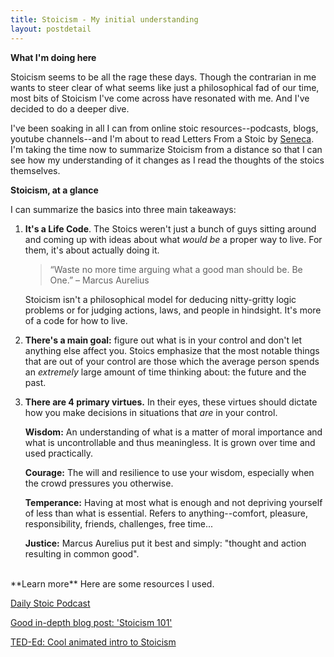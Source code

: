 ```yaml
---
title: Stoicism - My initial understanding
layout: postdetail
---
```


**What I'm doing here**

Stoicism seems to be all the rage these days. Though the contrarian in me wants to steer clear of what seems like just a philosophical fad of our time, most bits of Stoicism I've come across have resonated with me. And I've decided to do a deeper dive. 

I've been soaking in all I can from online stoic resources--podcasts, blogs, youtube channels--and I'm about to read Letters From a Stoic by [Seneca](https://plato.stanford.edu/entries/seneca/). I'm taking the time now to summarize Stoicism from a distance so that I can see how my understanding of it changes as I read the thoughts of the stoics themselves.

**Stoicism, at a glance**

I can summarize the basics into three main takeaways: 
 1. **It's a Life Code**. The Stoics weren't just a bunch of guys sitting around and coming up with ideas about what *would be* a proper way to live. For them, it's about actually doing it. 
    
    > “Waste no more time arguing what a good man should be. Be One.” –
    > Marcus Aurelius
    
    Stoicism isn't a philosophical model for deducing nitty-gritty logic
    problems or for judging actions, laws, and people in hindsight. It's
    more of a code for how to live.
 2. **There's a main goal:** figure out what is in your control and don't let anything else 
 	affect you. Stoics emphasize that the most notable things that are out of your control are those which the average person spends an *extremely* large amount of time thinking about: the future and the past.

 3. **There are 4 primary virtues.** In their eyes, these virtues should dictate how you make decisions in situations that *are* in your control.

    **Wisdom:** An understanding of what is a matter of moral importance and what is uncontrollable and thus meaningless. It is grown over time and used practically.

    **Courage:** The will and resilience to use your wisdom, especially when the crowd pressures you otherwise.

    **Temperance:** Having at most what is enough and not depriving yourself of less than what is essential. Refers to anything--comfort, pleasure, responsibility, friends, challenges, free time...

    **Justice:** Marcus Aurelius put it best and simply: "thought and action resulting in common good".



<br />
**Learn more**
Here are some resources I used.

[Daily Stoic Podcast](https://dailystoic.com/podcast/)

[Good in-depth blog post: 'Stoicism 101'](https://www.holstee.com/blogs/mindful-matter/stoicism-101-everything-you-wanted-to-know-about-stoicism-stoic-philosophy-and-the-stoics)

[TED-Ed: Cool animated intro to Stoicism](https://www.youtube.com/watch?v=R9OCA6UFE-0)